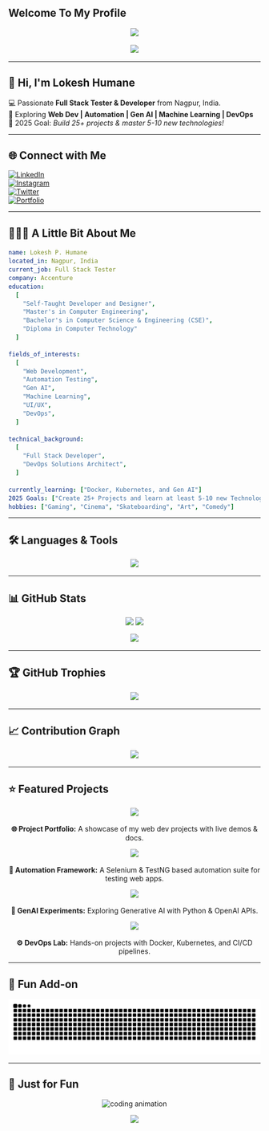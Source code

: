 ## Welcome To My Profile

<p align="center">
  <img src="https://capsule-render.vercel.app/api?type=waving&height=250&color=gradient&text=Lokesh%20Humane&desc=Sr%20Software%20Engineer&descSize=30&descAlignY=58&animation=fadeIn&descAlign=62&textBg=false&fontAlign=50&fontAlignY=40"/>
</p>

<p align="center">
  <a href="https://github.com/lokeshhumne07">
    <img src="https://readme-typing-svg.herokuapp.com?size=28&duration=3500&color=00F700&pause=800&center=true&vCenter=true&width=900&height=60&lines=Hi+There+👋;+I'm+Lokesh+Humane;Full+Stack+Tester+%7C+Developer;Automation+%7C+Gen+AI+%7C+ML+%7C+DevOps;Always+Learning+New+Things!">
  </a>
</p>

---

## 👋 Hi, I'm Lokesh Humane  

💻 Passionate **Full Stack Tester & Developer** from Nagpur, India.  
🚀 Exploring **Web Dev | Automation | Gen AI | Machine Learning | DevOps**  
🎯 2025 Goal: *Build 25+ projects & master 5-10 new technologies!*  

---

## 🌐 Connect with Me  
[![LinkedIn](https://img.shields.io/badge/LinkedIn-0A66C2?style=for-the-badge&logo=linkedin&logoColor=white)](https://linkedin.com/in/dummy-link)  
[![Instagram](https://img.shields.io/badge/Instagram-E4405F?style=for-the-badge&logo=instagram&logoColor=white)](https://instagram.com/dummy-link)  
[![Twitter](https://img.shields.io/badge/Twitter-1DA1F2?style=for-the-badge&logo=twitter&logoColor=white)](https://twitter.com/dummy-link)  
[![Portfolio](https://img.shields.io/badge/Portfolio-000?style=for-the-badge&logo=vercel&logoColor=white)](https://dummy-portfolio.com)  

---

## 👨🏻‍💻 A Little Bit About Me  

```yaml
name: Lokesh P. Humane
located_in: Nagpur, India
current_job: Full Stack Tester
company: Accenture
education:
  [
    "Self-Taught Developer and Designer",
    "Master's in Computer Engineering",
    "Bachelor's in Computer Science & Engineering (CSE)",
    "Diploma in Computer Technology"
  ]

fields_of_interests:
  [
    "Web Development",
    "Automation Testing",
    "Gen AI",
    "Machine Learning",
    "UI/UX",
    "DevOps",
  ]

technical_background:
  [
    "Full Stack Developer",
    "DevOps Solutions Architect",
  ]
  
currently_learning: ["Docker, Kubernetes, and Gen AI"]
2025 Goals: ["Create 25+ Projects and learn at least 5-10 new Technologies."]
hobbies: ["Gaming", "Cinema", "Skateboarding", "Art", "Comedy"]
```

---

## 🛠️ Languages & Tools  
<p align="center">
  <a href="https://skillicons.dev">
    <img src="https://skillicons.dev/icons?i=java,python,js,selenium,react,nodejs,express,html,css,bootstrap,tailwind,git,github,linux,docker,kubernetes,jenkins,postman,mysql,sqlite&perline=9" />
  </a>
</p>

---

## 📊 GitHub Stats  
<p align="center">
  <img src="https://github-readme-stats.vercel.app/api?username=lokeshhumne07&show_icons=true&theme=radical" height="170"/>
  <img src="https://streak-stats.demolab.com?user=lokeshhumne07&theme=radical&hide_border=false" height="170"/>
</p>

<p align="center">
  <img src="https://github-readme-stats.vercel.app/api/top-langs/?username=lokeshhumne07&layout=compact&theme=radical" height="170"/>
</p>

---

## 🏆 GitHub Trophies  
<p align="center">
  <img src="https://github-profile-trophy.vercel.app/?username=lokeshhumne07&theme=onedark&no-frame=true&row=1&column=6"/>
</p>

---

## 📈 Contribution Graph  
<p align="center">
  <img src="https://github-readme-activity-graph.vercel.app/graph?username=lokeshhumne07&theme=react-dark"/>
</p>

---

## ⭐ Featured Projects  
<p align="center"> 
  <a href="https://github.com/lokeshhumne07/project-portfolio">
    <img src="https://github-readme-stats.vercel.app/api/pin/?username=lokeshhumne07&repo=project-portfolio&theme=radical" />
  </a> 
</p>
<p align="center"><b>🌐 Project Portfolio:</b> A showcase of my web dev projects with live demos & docs.</p> 

<p align="center"> 
  <a href="https://github.com/lokeshhumne07/automation-framework">
    <img src="https://github-readme-stats.vercel.app/api/pin/?username=lokeshhumne07&repo=automation-framework&theme=radical" />
  </a> 
</p> 
<p align="center"><b>🤖 Automation Framework:</b> A Selenium & TestNG based automation suite for testing web apps.</p> 

<p align="center"> 
  <a href="https://github.com/lokeshhumne07/genai-experiments">
    <img src="https://github-readme-stats.vercel.app/api/pin/?username=lokeshhumne07&repo=genai-experiments&theme=radical" />
  </a> 
</p>
<p align="center"><b>🧠 GenAI Experiments:</b> Exploring Generative AI with Python & OpenAI APIs.</p>

<p align="center"> 
  <a href="https://github.com/lokeshhumne07/devops-lab">
    <img src="https://github-readme-stats.vercel.app/api/pin/?username=lokeshhumne07&repo=devops-lab&theme=radical" />
  </a> 
</p> 
<p align="center"><b>⚙️ DevOps Lab:</b> Hands-on projects with Docker, Kubernetes, and CI/CD pipelines.</p>

---

## 🐍 Fun Add-on  

<p align="center">
  <picture>
    <source media="(prefers-color-scheme: dark)" srcset="https://raw.githubusercontent.com/lokeshhumne07/lokeshhumne07/BRANCH/output/github-contribution-grid-snake-dark.svg" />
    <source media="(prefers-color-scheme: light)" srcset="https://raw.githubusercontent.com/lokeshhumne07/lokeshhumne07/BRANCH/output/github-contribution-grid-snake.svg" />
    <img alt="github-snake" src="https://raw.githubusercontent.com/lokeshhumne07/lokeshhumne07/BRANCH/output/github-contribution-grid-snake.svg" />
  </picture>
</p>


---

## 🎨 Just for Fun  
<p align="center">
  <img src="https://raw.githubusercontent.com/lokeshhumne07/lokeshhumne07/master/code.gif" width="500" alt="coding animation"/>
</p>

<p align="center">
 <img src="https://capsule-render.vercel.app/api?type=waving&height=100&color=gradient&section=footer&textBg=false" />
</p>
